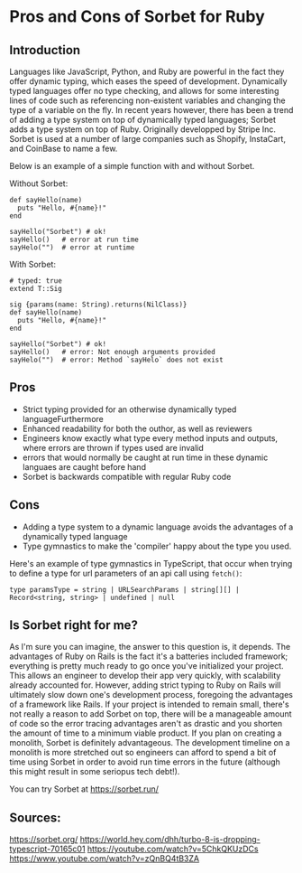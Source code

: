# Pros and Cons of Sorbet for Ruby

## Introduction
Languages like JavaScript, Python, and Ruby are powerful in the fact they offer dynamic typing, which eases the speed of development. Dynamically typed languages offer no type checking, and allows for some interesting lines of code such as referencing non-existent variables and changing the type of a variable on the fly. In recent years however, there has been a trend of adding a type system on top of dynamically typed languages; Sorbet adds a type system on top of Ruby. Originally developped by Stripe Inc. Sorbet is used at a number of large companies such as Shopify, InstaCart, and CoinBase to name a few. 

Below is an example of a simple function with and without Sorbet.

Without Sorbet:
````{verbatim, lang="markdown"}
def sayHello(name)
  puts "Hello, #{name}!"
end

sayHello("Sorbet") # ok!
sayHello()   # error at run time
sayHelo("")  # error at runtime
````

With Sorbet:
````{verbatim, lang="markdown"}
# typed: true
extend T::Sig

sig {params(name: String).returns(NilClass)}
def sayHello(name)
  puts "Hello, #{name}!"
end

sayHello("Sorbet") # ok!
sayHello()   # error: Not enough arguments provided
sayHelo("")  # error: Method `sayHelo` does not exist
````

## Pros
* Strict typing provided for an otherwise dynamically typed languageFurthermore
* Enhanced readability for both the outhor, as well as reviewers
* Engineers know exactly what type every method inputs and outputs, where errors are thrown if types used are invalid
* errors that would normally be caught at run time in these dynamic languaes are caught before hand
* Sorbet is backwards compatible with regular Ruby code
  
## Cons
* Adding a type system to a dynamic language avoids the advantages of a dynamically typed language
* Type gymnastics to make the 'compiler' happy about the type you used.

Here's an example of type gymnastics in TypeScript, that occur when trying to define a type for url parameters of an api call using ````fetch()````:
````{verbatim, lang = "markdown"}
type paramsType = string | URLSearchParams | string[][] | Record<string, string> | undefined | null
````

## Is Sorbet right for me?

As I'm sure you can imagine, the answer to this question is, it depends. The advantages of Ruby on Rails is the fact it's a batteries included framework; everything is pretty much ready to go once you've initialized your project. This allows an engineer to develop their app very quickly, with scalability already accounted for. However, adding strict typing to Ruby on Rails will ultimately slow down one's development process, foregoing the advantages of a framework like Rails. If your project is intended to remain small, there's not really a reason to add Sorbet on top, there will be a manageable amount of code so the error tracing advantages aren't as drastic and you shorten the amount of time to a minimum viable product. If you plan on creating a monolith, Sorbet is definitely advantageous. The development timeline on a monolith is more stretched out so engineers can afford to spend a bit of time using Sorbet in order to avoid run time errors in the future (although this might result in some seriopus tech debt!). 

You can try Sorbet at https://sorbet.run/

## Sources:
https://sorbet.org/
https://world.hey.com/dhh/turbo-8-is-dropping-typescript-70165c01
https://youtube.com/watch?v=5ChkQKUzDCs
https://www.youtube.com/watch?v=zQnBQ4tB3ZA
